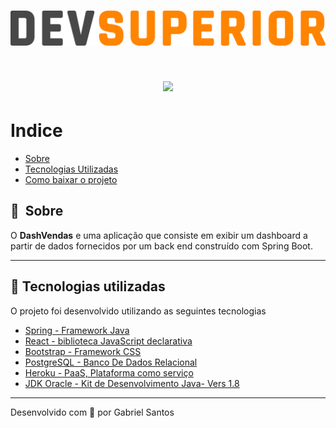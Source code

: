 <h1 align="center">
    <img src="https://github.com/GabrielSantosBa/Dash-Board-Vendas/blob/master/frontend/src/assets/img/ds-dark.svg">
</h1>

<h1 align="center">
    <img src="https://github.com/GabrielSantosBa/Dash-Board-Vendas/blob/master/Ds_Vendas.gif">
</h1>



# Indice

* [Sobre](#-sobre)
* [Tecnologias Utilizadas](#-tecnologias-utilizadas)
* [Como baixar o projeto](#-Como-baixar-e-usar-o-projeto)

## 🔖&nbsp; Sobre

O **DashVendas** e uma aplicação que consiste em exibir um dashboard a partir de dados fornecidos por um back end construído com Spring Boot.

---

## 🚀 Tecnologias utilizadas

O projeto foi desenvolvido utilizando as seguintes tecnologias

* [Spring - Framework Java](https://docs.spring.io/spring-framework/docs/current/reference/html/)
* [React - biblioteca JavaScript declarativa](https://pt-br.reactjs.org/)
* [Bootstrap - Framework CSS](https://getbootstrap.com/)
* [PostgreSQL - Banco De Dados Relacional](https://www.postgresql.org/)
* [Heroku - PaaS, Plataforma como serviço](https://devcenter.heroku.com/categories/reference)
* [JDK Oracle - Kit de Desenvolvimento Java- Vers 1.8](https://www.oracle.com/br/java/technologies/javase-downloads.html)

---



<!--### 📋 Pré-requisitos-->

<!--* [Ambiente de Desenvovlimeno que Interprete o PHP(Nesse projeto foi o XAMPP)] (https://www.apachefriends.org/download.html)
* [Base De Dados] (https://drive.google.com/file/d/1Dx67MSc60ycNSXdOzUuJ7QRiwmUB8cii/view?usp=sharing)-->

<!--### 🔧 Instalação-->

<!--```bash
    # Clonar o repositório
    $ git clone https://github.com/GabrielSantosBa/Site-NaCaatinga.git    
```
### 🤔 Como Instalar e adicionar o Projeto ao XAMPP

* [Instalação e Configuração] (https://www.hostinger.com.br/tutoriais/como-usar-o-xampp/)
 
* [Em posse da Base de dados e o XAMPP devidamente iniciado basta digitar no seu browser] (http://localhost/phpmyadmin)
 
* [Após acessar o PhpMyAdmin Basta importar o BD, exemplo abaixo] - [Exemplo](https://ik.imagekit.io/n07nbjzer4n/php-myadmin_wIHbnjVYJ.png)-->
 


<!-- --- -->
<!--<i>Ele disponibilizou a base de dados, vou Hackear... Nem Perca seu tempo eu já troquei todos os dados de acesso! hahaha</>-->

Desenvolvido com 💜 por Gabriel Santos